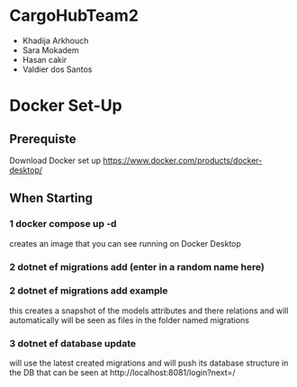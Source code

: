 # CargoHubTeam2

- Khadija Arkhouch
- Sara Mokadem
- Hasan cakir
- Valdier dos Santos

# Docker Set-Up
## Prerequiste
Download Docker set up https://www.docker.com/products/docker-desktop/

## When Starting
### 1 docker compose up -d  
creates an image that you can see running on Docker Desktop 
### 2 dotnet ef migrations add (enter in a random name here)
### 2 dotnet ef migrations add example
this creates a snapshot of the models attributes and there relations and will automatically will be seen as files in the folder named migrations
### 3 dotnet ef database update 
will use the latest created migrations and will push its database structure in the DB that can be seen at http://localhost:8081/login?next=/

